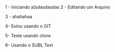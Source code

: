 1 - Iniciando
a]sdasdasdas
2 - Editando um Arquivo

3 - ahahahaa

4- Estou usando o GIT

5- Teste usando clone

6- Usando o SUBL Text
